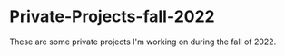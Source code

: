 # Private-Projects-fall-2022
These are some private projects I'm working on during the fall of 2022. 
